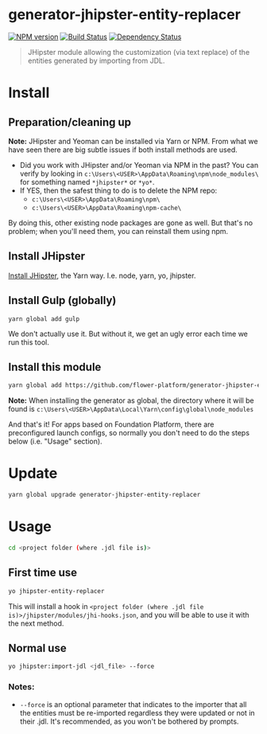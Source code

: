 # generator-jhipster-entity-replacer
[![NPM version][npm-image]][npm-url] [![Build Status][travis-image]][travis-url] [![Dependency Status][daviddm-image]][daviddm-url]
> JHipster module allowing the customization (via text replace) of the entities generated by importing from JDL.

# Install

## Preparation/cleaning up

**Note:**
JHipster and Yeoman can be installed via Yarn or NPM. From what we have seen there are big subtle issues if both install methods are used. 

* Did you work with JHipster and/or Yeoman via NPM in the past? You can verify by looking in ``c:\Users\<USER>\AppData\Roaming\npm\node_modules\`` for something named ``*jhipster*`` or ``*yo*``.
* If YES, then the safest thing to do is to delete the NPM repo: 
  * ``c:\Users\<USER>\AppData\Roaming\npm\``
  * ``c:\Users\<USER>\AppData\Roaming\npm-cache\``
  
By doing this, other existing node packages are gone as well. But that's no problem; when you'll need them, you can reinstall them using npm. 

## Install JHipster

[Install JHipster](https://jhipster.github.io/installation.html), the Yarn way. I.e. node, yarn, yo, jhipster.

## Install Gulp (globally)

`yarn global add gulp`

We don't actually use it. But without it, we get an ugly error each time we run this tool.

## Install this module

```bash
yarn global add https://github.com/flower-platform/generator-jhipster-entity-replacer
```
**Note:**
When installing the generator as global, the directory where it will be found is ``c:\Users\<USER>\AppData\Local\Yarn\config\global\node_modules``

And that's it! For apps based on Foundation Platform, there are preconfigured launch configs, so normally you don't need to do the steps below (i.e. "Usage" section). 

# Update

```bash
yarn global upgrade generator-jhipster-entity-replacer
```

# Usage
```bash
cd <project folder (where .jdl file is)>
```
## First time use
```bash
yo jhipster-entity-replacer
```
This will install a hook in ``<project folder (where .jdl file is)>/jhipster/modules/jhi-hooks.json``, and you will be able to use it with the next method.

## Normal use
```bash
yo jhipster:import-jdl <jdl_file> --force
```
### Notes:

- ``--force`` is an optional parameter that indicates to the importer that all the entities must be re-imported regardless they were updated or not in their .jdl. It's recommended, as you won't be bothered by prompts.

[npm-image]: https://img.shields.io/npm/v/generator-jhipster-entity-replacer.svg
[npm-url]: https://npmjs.org/package/generator-jhipster-entity-replacer
[travis-image]: https://travis-ci.org/entity/generator-jhipster-entity-replacer.svg?branch=master
[travis-url]: https://travis-ci.org/entity/generator-jhipster-entity-replacer
[daviddm-image]: https://david-dm.org/entity/generator-jhipster-entity-replacer.svg?theme=shields.io
[daviddm-url]: https://david-dm.org/entity/generator-jhipster-entity-replacer
